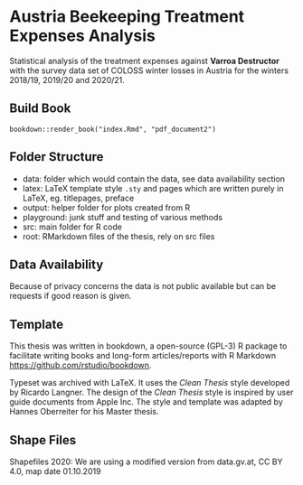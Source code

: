 # Austria Beekeeping Treatment Expenses Analysis

Statistical analysis of the treatment expenses against **Varroa Destructor** with the survey data set of COLOSS winter losses in Austria for the winters 2018/19, 2019/20 and 2020/21.

## Build Book

`bookdown::render_book("index.Rmd", "pdf_document2")`

## Folder Structure

- data: folder which would contain the data, see data availability section
- latex: LaTeX template style `.sty` and pages which are written purely in LaTeX, eg. titlepages, preface
- output: helper folder for plots created from R
- playground: junk stuff and testing of various methods
- src: main folder for R code
- root: RMarkdown files of the thesis, rely on src files

## Data Availability

Because of privacy concerns the data is not public available but can be requests if good reason is given.

## Template

This thesis was written in bookdown, a open-source (GPL-3) R package to facilitate writing books and long-form articles/reports with R Markdown <https://github.com/rstudio/bookdown>.

Typeset was archived with LaTeX. It uses the *Clean Thesis* style developed by Ricardo Langner. The design of the *Clean Thesis* style is inspired by user guide documents from Apple Inc. The style and template was adapted by Hannes Oberreiter for his Master thesis.

## Shape Files

Shapefiles 2020: We are using a modified version from data.gv.at, CC BY 4.0, map date 01.10.2019
